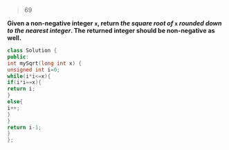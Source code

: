 > 69

**Given a non-negative integer `x`, return _the square root of_ `x` _rounded down to the nearest integer_. The returned integer should be non-negative as well.**

```cpp
class Solution { 
public: 
int mySqrt(long int x) { 
unsigned int i=0; 
while(i*i<=x){ 
if(i*i==x){ 
return i; 
} 
else{ 
i++; 
} 
} 
return i-1; 
} 
};
```



